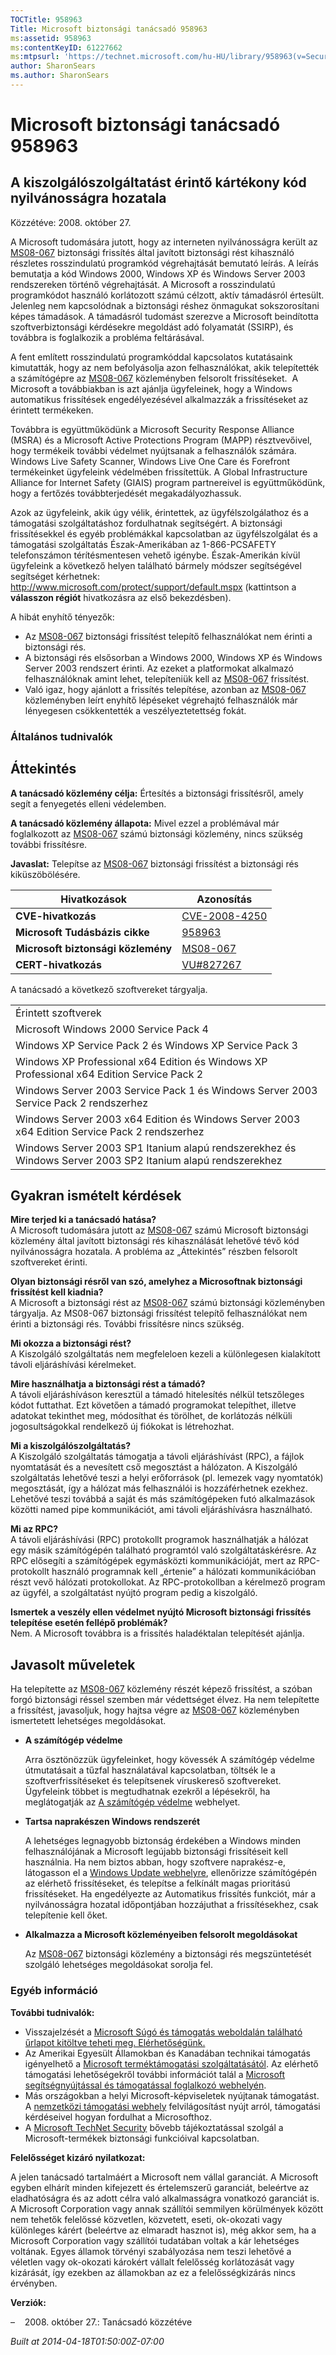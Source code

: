 ```yaml
---
TOCTitle: 958963
Title: Microsoft biztonsági tanácsadó 958963
ms:assetid: 958963
ms:contentKeyID: 61227662
ms:mtpsurl: 'https://technet.microsoft.com/hu-HU/library/958963(v=Security.10)'
author: SharonSears
ms.author: SharonSears
---
```




Microsoft biztonsági tanácsadó 958963
=====================================

A kiszolgálószolgáltatást érintő kártékony kód nyilvánosságra hozatala
----------------------------------------------------------------------

Közzétéve: 2008. október 27.

A Microsoft tudomására jutott, hogy az interneten nyilvánosságra került az [MS08-067](http://technet.microsoft.com/security/bulletin/ms08-067) biztonsági frissítés által javított biztonsági rést kihasználó részletes rosszindulatú programkód végrehajtását bemutató leírás. A leírás bemutatja a kód Windows 2000, Windows XP és Windows Server 2003 rendszereken történő végrehajtását. A Microsoft a rosszindulatú programkódot használó korlátozott számú célzott, aktív támadásról értesült. Jelenleg nem kapcsolódnak a biztonsági réshez önmagukat sokszorosítani képes támadások. A támadásról tudomást szerezve a Microsoft beindította szoftverbiztonsági kérdésekre megoldást adó folyamatát (SSIRP), és továbbra is foglalkozik a probléma feltárásával.

A fent említett rosszindulatú programkóddal kapcsolatos kutatásaink kimutatták, hogy az nem befolyásolja azon felhasználókat, akik telepítették a számítógépre az [MS08-067](http://technet.microsoft.com/security/bulletin/ms08-067) közleményben felsorolt frissítéseket.  A Microsoft a továbbiakban is azt ajánlja ügyfeleinek, hogy a Windows automatikus frissítések engedélyezésével alkalmazzák a frissítéseket az érintett termékeken.

Továbbra is együttműködünk a Microsoft Security Response Alliance (MSRA) és a Microsoft Active Protections Program (MAPP) résztvevőivel, hogy termékeik további védelmet nyújtsanak a felhasználók számára. Windows Live Safety Scanner, Windows Live One Care és Forefront termékeinket ügyfeleink védelmében frissítettük. A Global Infrastructure Alliance for Internet Safety (GIAIS) program partnereivel is együttműködünk, hogy a fertőzés továbbterjedését megakadályozhassuk.

Azok az ügyfeleink, akik úgy vélik, érintettek, az ügyfélszolgálathoz és a támogatási szolgáltatáshoz fordulhatnak segítségért. A biztonsági frissítésekkel és egyéb problémákkal kapcsolatban az ügyfélszolgálat és a támogatási szolgáltatás Észak-Amerikában az 1-866-PCSAFETY telefonszámon térítésmentesen vehető igénybe. Észak-Amerikán kívül ügyfeleink a következő helyen található bármely módszer segítségével segítséget kérhetnek: <http://www.microsoft.com/protect/support/default.mspx> (kattintson a **válasszon régiót** hivatkozásra az első bekezdésben).

A hibát enyhítő tényezők:

-   Az [MS08-067](http://technet.microsoft.com/security/bulletin/ms08-067) biztonsági frissítést telepítő felhasználókat nem érinti a biztonsági rés.
-   A biztonsági rés elsősorban a Windows 2000, Windows XP és Windows Server 2003 rendszert érinti. Az ezeket a platformokat alkalmazó felhasználóknak amint lehet, telepíteniük kell az [MS08-067](http://technet.microsoft.com/security/bulletin/ms08-067) frissítést.
-   Való igaz, hogy ajánlott a frissítés telepítése, azonban az [MS08-067](http://technet.microsoft.com/security/bulletin/ms08-067) közleményben leírt enyhítő lépéseket végrehajtó felhasználók már lényegesen csökkentették a veszélyeztetettség fokát.

### Általános tudnivalók

Áttekintés
----------


**A tanácsadó közlemény célja:** Értesítés a biztonsági frissítésről, amely segít a fenyegetés elleni védelemben.

**A tanácsadó közlemény állapota:** Mivel ezzel a problémával már foglalkozott az [MS08-067](http://technet.microsoft.com/security/bulletin/ms08-067) számú biztonsági közlemény, nincs szükség további frissítésre.

**Javaslat:** Telepítse az [MS08-067](http://technet.microsoft.com/security/bulletin/ms08-067) biztonsági frissítést a biztonsági rés kiküszöbölésére.

| Hivatkozások                       | Azonosítás                                                                       |
|------------------------------------|----------------------------------------------------------------------------------|
| **CVE-hivatkozás**                 | [CVE-2008-4250](http://www.cve.mitre.org/cgi-bin/cvename.cgi?name=cve-2008-4250) |
| **Microsoft Tudásbázis cikke**     | [958963](http://support.microsoft.com/kb/958963)                                 |
| **Microsoft biztonsági közlemény** | [MS08-067](http://technet.microsoft.com/security/bulletin/ms08-067)              |
| **CERT-hivatkozás**                | [VU\#827267](http://www.kb.cert.org/vuls/id/827267)                              |

A tanácsadó a következő szoftvereket tárgyalja.

|                                                                                                            |
|------------------------------------------------------------------------------------------------------------|
| Érintett szoftverek                                                                                        |
| Microsoft Windows 2000 Service Pack 4                                                                      |
| Windows XP Service Pack 2 és Windows XP Service Pack 3                                                     |
| Windows XP Professional x64 Edition és Windows XP Professional x64 Edition Service Pack 2                  |
| Windows Server 2003 Service Pack 1 és Windows Server 2003 Service Pack 2 rendszerhez                       |
| Windows Server 2003 x64 Edition és Windows Server 2003 x64 Edition Service Pack 2 rendszerhez              |
| Windows Server 2003 SP1 Itanium alapú rendszerekhez és Windows Server 2003 SP2 Itanium alapú rendszerekhez |

Gyakran ismételt kérdések
-------------------------


**Mire terjed ki a tanácsadó hatása?**  
A Microsoft tudomására jutott az [MS08-067](http://technet.microsoft.com/security/bulletin/ms08-067) számú Microsoft biztonsági közlemény által javított biztonsági rés kihasználását lehetővé tévő kód nyilvánosságra hozatala. A probléma az „Áttekintés” részben felsorolt szoftvereket érinti.

**Olyan biztonsági résről van szó, amelyhez a Microsoftnak biztonsági frissítést kell kiadnia?**  
A Microsoft a biztonsági rést az [MS08-067](http://technet.microsoft.com/security/bulletin/ms08-067) számú biztonsági közleményben tárgyalja. Az MS08-067 biztonsági frissítést telepítő felhasználókat nem érinti a biztonsági rés. További frissítésre nincs szükség.

**Mi okozza a biztonsági rést?**  
A Kiszolgáló szolgáltatás nem megfeleloen kezeli a különlegesen kialakított távoli eljáráshívási kérelmeket.

**Mire használhatja a biztonsági rést a támadó?**  
A távoli eljáráshíváson keresztül a támadó hitelesítés nélkül tetszőleges kódot futtathat. Ezt követően a támadó programokat telepíthet, illetve adatokat tekinthet meg, módosíthat és törölhet, de korlátozás nélküli jogosultságokkal rendelkező új fiókokat is létrehozhat.

**Mi a kiszolgálószolgáltatás?**  
A Kiszolgáló szolgáltatás támogatja a távoli eljáráshívást (RPC), a fájlok nyomtatását és a nevesített cső megosztást a hálózaton. A Kiszolgáló szolgáltatás lehetővé teszi a helyi erőforrások (pl. lemezek vagy nyomtatók) megosztását, így a hálózat más felhasználói is hozzáférhetnek ezekhez. Lehetővé teszi továbbá a saját és más számítógépeken futó alkalmazások közötti named pipe kommunikációt, ami távoli eljáráshívásra használható.

**Mi az RPC?**  
A távoli eljáráshívási (RPC) protokollt programok használhatják a hálózat egy másik számítógépén található programtól való szolgáltatáskérésre. Az RPC elősegíti a számítógépek egymásközti kommunikációját, mert az RPC-protokollt használó programnak kell „értenie” a hálózati kommunikációban részt vevő hálózati protokollokat. Az RPC-protokollban a kérelmező program az ügyfél, a szolgáltatást nyújtó program pedig a kiszolgáló.

**Ismertek a veszély ellen védelmet nyújtó Microsoft biztonsági frissítés telepítése esetén fellépő problémák?**  
Nem. A Microsoft továbbra is a frissítés haladéktalan telepítését ajánlja.

Javasolt műveletek
------------------


Ha telepítette az [MS08-067](http://technet.microsoft.com/security/bulletin/ms08-067) közlemény részét képező frissítést, a szóban forgó biztonsági réssel szemben már védettséget élvez. Ha nem telepítette a frissítést, javasoljuk, hogy hajtsa végre az [MS08-067](http://technet.microsoft.com/security/bulletin/ms08-067) közleményben ismertetett lehetséges megoldásokat.

-   **A számítógép védelme**

    Arra ösztönözzük ügyfeleinket, hogy kövessék A számítógép védelme útmutatásait a tűzfal használatával kapcsolatban, töltsék le a szoftverfrissítéseket és telepítsenek víruskereső szoftvereket. Ügyfeleink többet is megtudhatnak ezekről a lépésekről, ha meglátogatják az [A számítógép védelme](http://www.microsoft.com/protect/computer/default.mspx) webhelyet.

-   **Tartsa naprakészen Windows rendszerét**

    A lehetséges legnagyobb biztonság érdekében a Windows minden felhasználójának a Microsoft legújabb biztonsági frissítéseit kell használnia. Ha nem biztos abban, hogy szoftvere naprakész-e, látogasson el a [Windows Update webhelyre](http://windowsupdate.microsoft.com/), ellenőrizze számítógépén az elérhető frissítéseket, és telepítse a felkínált magas prioritású frissítéseket. Ha engedélyezte az Automatikus frissítés funkciót, már a nyilvánosságra hozatal időpontjában hozzájuthat a frissítésekhez, csak telepítenie kell őket.

-   **Alkalmazza a Microsoft közleményeiben felsorolt megoldásokat**

    Az [MS08-067](http://technet.microsoft.com/security/bulletin/ms08-067) biztonsági közlemény a biztonsági rés megszüntetését szolgáló lehetséges megoldásokat sorolja fel.

### Egyéb információ

**További tudnivalók:**

-   Visszajelzését a [Microsoft Súgó és támogatás weboldalán található űrlapot kitöltve teheti meg. Elérhetőségünk.](https://support.microsoft.com/common/survey.aspx?scid=sw;en;1257&amp;showpage=1&amp;ws=technet&amp;sd=tech)
-   Az Amerikai Egyesült Államokban és Kanadában technikai támogatás igényelhető a [Microsoft terméktámogatási szolgáltatásától](http://go.microsoft.com/fwlink/?linkid=21131). Az elérhető támogatási lehetőségekről további információt talál a [Microsoft segítségnyújtással és támogatással foglalkozó webhelyén](http://support.microsoft.com/).
-   Más országokban a helyi Microsoft-képviseletek nyújtanak támogatást. A [nemzetközi támogatási webhely](http://go.microsoft.com/fwlink/?linkid=21155) felvilágosítást nyújt arról, támogatási kérdéseivel hogyan fordulhat a Microsofthoz.
-   A [Microsoft TechNet Security](http://go.microsoft.com/fwlink/?linkid=21132) bővebb tájékoztatással szolgál a Microsoft-termékek biztonsági funkcióival kapcsolatban.

**Felelősséget kizáró nyilatkozat:**

A jelen tanácsadó tartalmáért a Microsoft nem vállal garanciát. A Microsoft egyben elhárít minden kifejezett és értelemszerű garanciát, beleértve az eladhatóságra és az adott célra való alkalmasságra vonatkozó garanciát is. A Microsoft Corporation vagy annak szállítói semmilyen körülmények között nem tehetők felelőssé közvetlen, közvetett, eseti, ok-okozati vagy különleges kárért (beleértve az elmaradt hasznot is), még akkor sem, ha a Microsoft Corporation vagy szállítói tudatában voltak a kár lehetséges voltának. Egyes államok törvényi szabályozása nem teszi lehetővé a véletlen vagy ok-okozati károkért vállalt felelősség korlátozását vagy kizárását, így ezekben az államokban az ez a felelősségkizárás nincs érvényben.

**Verziók:**

&ndash;&nbsp;&nbsp;&nbsp;&nbsp;2008. október 27.: Tanácsadó közzétéve

*Built at 2014-04-18T01:50:00Z-07:00*
